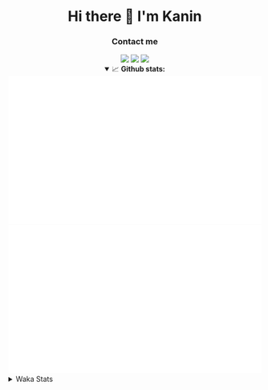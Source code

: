 <div align="center">
 <h1>Hi there 👋 I'm Kanin</h1>
 <h3>Contact me</h3>
 <a href="mailto:im@kanin.dev"><img src="https://img.shields.io/badge/gmail-%23D14836.svg?&style=for-the-badge&logo=gmail&logoColor=white"/></a>
 <a href="https://twitter.com/KaninTwt"><img src="https://img.shields.io/badge/twitter-%231DA1F2.svg?&style=for-the-badge&logo=twitter&logoColor=white"/></a>
 <a href="https://www.linkedin.com/in/KaninDev"><img src="https://img.shields.io/badge/linkedin-%230077B5.svg?&style=for-the-badge&logo=linkedin&logoColor=white"/></a>
<details open>
  <summary>📈 <b>Github stats:</b></summary>
  <img src="https://github.com/Kanin/Kanin/blob/master/scripts/GitHubStats/generated/overview.svg"/>
  <img src="https://github.com/Kanin/Kanin/blob/master/scripts/GitHubStats/generated/languages.svg"/>
</details>
</div>

<details>
 <summary>Waka Stats</summary>

<!--START_SECTION:waka-->
![Code Time](http://img.shields.io/badge/Code%20Time-2%2C204%20hrs%2046%20mins-blue)

![Profile Views](http://img.shields.io/badge/Profile%20Views-0-blue)

![Lines of code](https://img.shields.io/badge/From%20Hello%20World%20I%27ve%20Written-558.7%20thousand%20lines%20of%20code-blue)

**🐱 My GitHub Data** 

> 📦 105.0 kB Used in GitHub's Storage 
 > 
> 🏆 736 Contributions in the Year 2023
 > 
> 🚫 Not Opted to Hire
 > 
> 📜 23 Public Repositories 
 > 
> 🔑 12 Private Repositories 
 > 
**I'm an Early 🐤** 

```text
🌞 Morning                2323 commits        ██████░░░░░░░░░░░░░░░░░░░   25.89 % 
🌆 Daytime                2744 commits        ████████░░░░░░░░░░░░░░░░░   30.58 % 
🌃 Evening                2584 commits        ███████░░░░░░░░░░░░░░░░░░   28.79 % 
🌙 Night                  1323 commits        ████░░░░░░░░░░░░░░░░░░░░░   14.74 % 
```
📅 **I'm Most Productive on Monday** 

```text
Monday                   1742 commits        █████░░░░░░░░░░░░░░░░░░░░   19.41 % 
Tuesday                  1263 commits        ████░░░░░░░░░░░░░░░░░░░░░   14.07 % 
Wednesday                859 commits         ██░░░░░░░░░░░░░░░░░░░░░░░   09.57 % 
Thursday                 1368 commits        ████░░░░░░░░░░░░░░░░░░░░░   15.24 % 
Friday                   1504 commits        ████░░░░░░░░░░░░░░░░░░░░░   16.76 % 
Saturday                 885 commits         ██░░░░░░░░░░░░░░░░░░░░░░░   09.86 % 
Sunday                   1353 commits        ████░░░░░░░░░░░░░░░░░░░░░   15.08 % 
```


📊 **This Week I Spent My Time On** 

```text
🕑︎ Time Zone: America/New_York

💬 Programming Languages: 
Python                   9 hrs 4 mins        ████████████████████████░   97.95 % 
YAML                     10 mins             ░░░░░░░░░░░░░░░░░░░░░░░░░   01.96 % 
virtualenv               0 secs              ░░░░░░░░░░░░░░░░░░░░░░░░░   00.07 % 
SQL                      0 secs              ░░░░░░░░░░░░░░░░░░░░░░░░░   00.02 % 
.env file                0 secs              ░░░░░░░░░░░░░░░░░░░░░░░░░   00.00 % 

🔥 Editors: 
PyCharm                  9 hrs 15 mins       █████████████████████████   100.00 % 

🐱‍💻 Projects: 
P4P                      5 hrs               ██████████████░░░░░░░░░░░   54.03 % 
OhioBot                  3 hrs 31 mins       ██████████░░░░░░░░░░░░░░░   38.12 % 
Unknown Project          26 mins             █░░░░░░░░░░░░░░░░░░░░░░░░   04.83 % 
Naila.py                 11 mins             █░░░░░░░░░░░░░░░░░░░░░░░░   02.04 % 
Community-Bot            5 mins              ░░░░░░░░░░░░░░░░░░░░░░░░░   00.98 % 

💻 Operating System: 
Windows                  9 hrs 15 mins       █████████████████████████   100.00 % 
```

**I Mostly Code in Python** 

```text
Python                   29 repos            ████████████████░░░░░░░░░   64.44 % 
Java                     5 repos             ███░░░░░░░░░░░░░░░░░░░░░░   11.11 % 
TypeScript               2 repos             █░░░░░░░░░░░░░░░░░░░░░░░░   04.44 % 
HTML                     2 repos             █░░░░░░░░░░░░░░░░░░░░░░░░   04.44 % 
Kotlin                   2 repos             █░░░░░░░░░░░░░░░░░░░░░░░░   04.44 % 
```



**Timeline**

![Lines of Code chart](https://raw.githubusercontent.com/Kanin/Kanin/master/assets/bar_graph.png)


 Last Updated on 09/12/2023 17:03:55 UTC
<!--END_SECTION:waka-->
</details>
